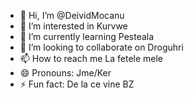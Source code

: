 - 👋 Hi, I’m @DeividMocanu
- 👀 I’m interested in Kurvwe
- 🌱 I’m currently learning Pesteala
- 💞️ I’m looking to collaborate on Droguhri
- 📫 How to reach me La fetele mele
- 😄 Pronouns: Jme/Ker
- ⚡ Fun fact: De la ce vine BZ

<!---
DeividMocanu/DeividMocanu is a ✨ special ✨ repository because its `README.md` (this file) appears on your GitHub profile.
You can click the Preview link to take a look at your changes.
--->
